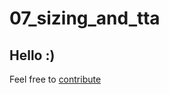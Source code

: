 # 07_sizing_and_tta

## Hello :)

Feel free to [contribute](https://github.com/NathanielDamours/fastai-flashcards/blob/main/CONTRIBUTING.md)
